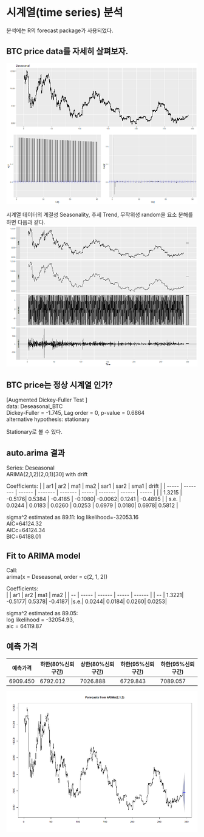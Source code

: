 # 시계열(time series) 분석  
분석에는 R의 forecast package가 사용되었다.  

## BTC price data를 자세히 살펴보자.  
![alt_text](./Images/TimeSeries.png)


시계열 데이터의 계절성 Seasonality, 추세 Trend, 무작위성 random을 요소 분해를 하면 다음과 같다.  
![alt_text](./Images/Decomposed_series.png) 


## BTC price는 정상 시계열 인가?  
[Augmented Dickey-Fuller Test  ]  
data:  Deseasonal_BTC  
Dickey-Fuller = -1.745, Lag order = 0, p-value = 0.6864  
alternative hypothesis: stationary

Stationary로 볼 수 있다.  


## auto.arima 결과  
  
Series: Deseasonal   
ARIMA(2,1,2)(2,0,1)[30] with drift 

Coefficients:
|       |    ar1   |   ar2  |   ma1   |   ma2   |  sar1 |    sar2 |   sma1 |   drift |
| ----- | -------- | ------ | ------- | ------- | ----- | ------- | ------ | ----- |
|       |  1.3215  | -0.5176|  0.5384 | -0.4185 | -0.1080| -0.0062| 0.1241 |  -0.4895 |
| s.e.  |  0.0244  | 0.0183 | 0.0260  | 0.0253  | 0.6979 |  0.0180|  0.6978|   0.5812 |

sigma^2 estimated as 89.11:  log likelihood=-32053.16  
AIC=64124.32  
AICc=64124.34   
BIC=64188.01

## Fit to ARIMA model
Call:  
arima(x = Deseasonal, order = c(2, 1, 2))

Coefficients:  
|    |  ar1  |    ar2 |  ma1  |    ma2 |
| -- | ----- | ------ | ----- | ------ |
| -- | 1.3221| -0.5177| 0.5378| -0.4187|
|s.e.| 0.0244|  0.0184| 0.0260|  0.0253|  


sigma^2 estimated as 89.05:   
log likelihood = -32054.93,   
aic = 64119.87

## 예측 가격  
|예측가격 | 하한(80%신뢰구간)| 상한(80%신뢰구간)| 하한(95%신뢰구간)| 하한(95%신뢰구간)|
| ------ | ----------------| --------------- | --------------- | --------- |
| 6909.450| 6792.012       | 7026.888        | 6729.843        | 7089.057  |

![alt_text](./Images/Arima_forecast.png)



